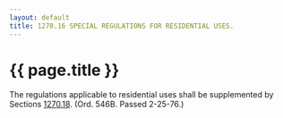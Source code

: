 ```yaml
---
layout: default 
title: 1270.16 SPECIAL REGULATIONS FOR RESIDENTIAL USES.
---
```


{{ page.title }}
================

The regulations applicable to residential uses shall be supplemented by
Sections [1270.18](510dc842.html). (Ord. 546B. Passed 2-25-76.)
